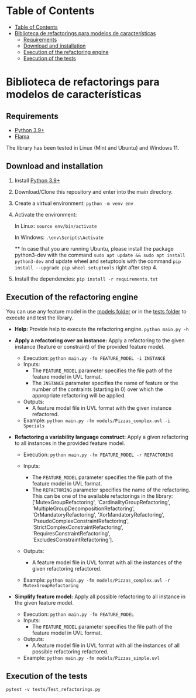 # Table of Contents
- [Table of Contents](#table-of-contents)
- [Biblioteca de refactorings para modelos de características](#biblioteca-de-refactorings-para-modelos-de-características)
  - [Requirements](#requirements)
  - [Download and installation](#download-and-installation)
  - [Execution of the refactoring engine](#execution-of-the-refactoring-engine)
  - [Execution of the tests](#execution-of-the-tests)
  
# Biblioteca de refactorings para modelos de características

## Requirements
- [Python 3.9+](https://www.python.org/)
- [Flama](https://flamapy.github.io/)

The library has been tested in Linux (Mint and Ubuntu) and Windows 11.


## Download and installation
1. Install [Python 3.9+](https://www.python.org/)
2. Download/Clone this repository and enter into the main directory.
3. Create a virtual environment: `python -m venv env`
4. Activate the environment: 
   
   In Linux: `source env/bin/activate`

   In Windows: `.\env\Scripts\Activate`

   ** In case that you are running Ubuntu, please install the package python3-dev with the command `sudo apt update && sudo apt install python3-dev` and update wheel and setuptools with the command `pip  install --upgrade pip wheel setuptools` right after step 4.
   
5. Install the dependencies: `pip install -r requirements.txt`


## Execution of the refactoring engine
You can use any feature model in the [models folder](models/) or in the [tests folder](tests/) to execute and test the library.

- **Help:** Provide help to execute the refactoring engine.
    `python main.py -h`

- **Apply a refactoring over an instance:** Apply a refactoring to the given instance (feature or constraint) of the provided feature model.
  
  - Execution: `python main.py -fm FEATURE_MODEL -i INSTANCE`
  - Inputs: 
    - The `FEATURE_MODEL` parameter specifies the file path of the feature model in UVL format.
    - The `INSTANCE` parameter specifies the name of feature or the number of the contraints (starting in 0) over which the appropriate refactoring will be applied.
  - Outputs:
    - A feature model file in UVL format with the given instance refactored.
  - Example: `python main.py -fm models/Pizzas_complex.uvl -i Specials`
  
- **Refactoring a variability language construct:** Apply a given refactoring to all instances in the provided feature model.
  
  - Execution: `python main.py -fm FEATURE_MODEL -r REFACTORING`
  - Inputs: 
    - The `FEATURE_MODEL` parameter specifies the file path of the feature model in UVL format.
    - The `REFACTORING` parameter specifies the name of the refactoring. This can be one of the available refactorings in the library: ['MutexGroupRefactoring', 'CardinalityGroupRefactoring', 'MultipleGroupDecompositionRefactoring', 'OrMandatoryRefactoring', 'XorMandatoryRefactoring', 'PseudoComplexConstraintRefactoring', 'StrictComplexConstraintRefactoring', 'RequiresConstraintRefactoring', 'ExcludesConstraintRefactoring'].

  - Outputs:
    - A feature model file in UVL format with all the instances of the given refactoring refactored.
  - Example: `python main.py -fm models/Pizzas_complex.uvl -r MutexGroupRefactoring`

- **Simplify feature model:** Apply all possible refactoring to all instance in the given feature model.
  
  - Execution: `python main.py -fm FEATURE_MODEL`
  - Inputs: 
    - The `FEATURE_MODEL` parameter specifies the file path of the feature model in UVL format.
  - Outputs:
    - A feature model file in UVL format with all the instances of all possible refactoring refactored.
  - Example: `python main.py -fm models/Pizzas_simple.uvl`

## Execution of the tests
`pytest -v tests/Test_refactorings.py`
